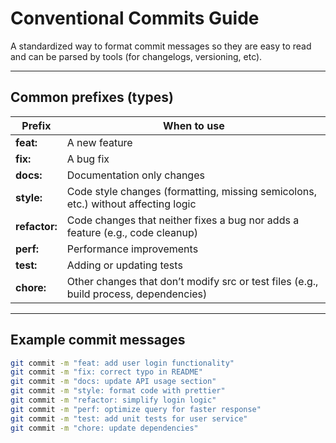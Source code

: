 # Conventional Commits Guide

A standardized way to format commit messages so they are easy to read and can be parsed by tools (for changelogs, versioning, etc).

---

## Common prefixes (types)

| Prefix      | When to use                                                                                     |
|-------------|------------------------------------------------------------------------------------------------|
| **feat:**   | A new feature                                                                                   |
| **fix:**    | A bug fix                                                                                      |
| **docs:**   | Documentation only changes                                                                     |
| **style:**  | Code style changes (formatting, missing semicolons, etc.) without affecting logic               |
| **refactor:** | Code changes that neither fixes a bug nor adds a feature (e.g., code cleanup)                 |
| **perf:**   | Performance improvements                                                                       |
| **test:**   | Adding or updating tests                                                                       |
| **chore:**  | Other changes that don’t modify src or test files (e.g., build process, dependencies)          |

---

## Example commit messages

```bash
git commit -m "feat: add user login functionality"
git commit -m "fix: correct typo in README"
git commit -m "docs: update API usage section"
git commit -m "style: format code with prettier"
git commit -m "refactor: simplify login logic"
git commit -m "perf: optimize query for faster response"
git commit -m "test: add unit tests for user service"
git commit -m "chore: update dependencies"
